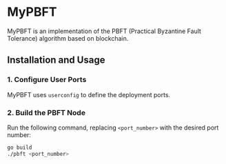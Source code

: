 # MyPBFT

MyPBFT is an implementation of the PBFT (Practical Byzantine Fault Tolerance) algorithm based on blockchain.

## Installation and Usage

### 1. Configure User Ports
MyPBFT uses `userconfig` to define the deployment ports.

### 2. Build the PBFT Node
Run the following command, replacing `<port_number>` with the desired port number:

```sh
go build 
./pbft <port_number>

